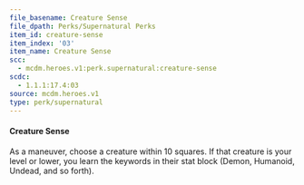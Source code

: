 ```yaml
---
file_basename: Creature Sense
file_dpath: Perks/Supernatural Perks
item_id: creature-sense
item_index: '03'
item_name: Creature Sense
scc:
  - mcdm.heroes.v1:perk.supernatural:creature-sense
scdc:
  - 1.1.1:17.4:03
source: mcdm.heroes.v1
type: perk/supernatural
---
```


#### Creature Sense

As a maneuver, choose a creature within 10 squares. If that creature is your level or lower, you learn the keywords in their stat block (Demon, Humanoid, Undead, and so forth).
